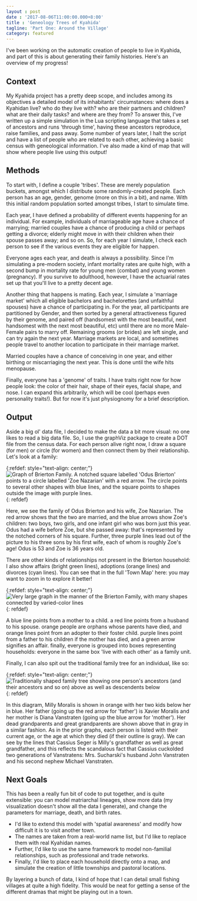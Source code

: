 ```yaml
---
layout : post
date : '2017-08-06T11:00:00.000+8:00'
title : 'Geneology Trees of Kyahida'
tagline: 'Part One: Around the Village' 
category: featured
---
```


I've been working on the automatic creation of people to live in Kyahida, and part of this is about generating their family histories. Here's an overview of my progress!

## Context

My Kyahida project has a pretty deep scope, and includes among its objectives a detailed model of its inhabitants' circumstances: where does a Kyahidan live? who do they live with? who are their partners and children? what are their daily tasks? and where are they from? To answer this, I've written up a simple simulation in the Lua scripting language that takes a set of ancestors and runs 'through time', having these ancestors reproduce, raise families, and pass away. Some number of years later, I halt the script and have a list of people who are related to each other, achieving a basic census with geneological information. I've also made a kind of map that will show where people live using this output!

## Methods

To start with, I define a couple 'tribes'. These are merely population buckets, amongst which I distribute some randomly-created people. Each person has an age, gender, genome (more on this in a bit), and name. With this initial random population sorted amongst tribes, I start to simulate time.

Each year, I have defined a probability of different events happening for an individual. For example, individuals of marriageable age have a chance of marrying; married couples have a chance of producing a child or perhaps getting a divorce; elderly might move in with their children when their spouse passes away; and so on. So, for each year I simulate, I check each person to see if the various events they are eligible for happen.

Everyone ages each year, and death is always a possibility. Since I'm simulating a pre-modern society, infant mortality rates are quite high, with a second bump in mortality rate for young men (combat) and young women (pregnancy). If you survive to adulthood, however, I have the actuarial rates set up that you'll live to a pretty decent age.

Another thing that happens is mating. Each year, I simulate a 'marriage market' which all eligible bachelors and bachelorettes (and unfaithful spouses) have a chance of participating in. For the year, all participants are partitioned by Gender, and then sorted by a general attractiveness figured by their genome, and paired off (handsomest with the most beautiful, next handsomest with the next most beautiful, etc) until there are no more Male-Female pairs to marry off. Remaining grooms (or brides) are left single, and can try again the next year. Marriage markets are local, and sometimes people travel to another location to participate in their marriage market.

Married couples have a chance of conceiving in one year, and either birthing or miscarriaging the next year. This is done until the wife hits menopause.

Finally, everyone has a 'genome' of traits. I have traits right now for how people look: the color of their hair, shape of their eyes, facial shape, and nose. I can expand this arbitrarily, which will be cool (perhaps even personality traits!). But for now it's just physiognomy for a brief description.

## Output

Aside a big ol' data file, I decided to make the data a bit more visual: no one likes to read a big data file. So, I use the graphViz package to create a DOT file from the census data. For each person alive right now, I draw a square (for men) or circle (for women) and then connect them by their relationship. Let's look at a family: 

{:refdef: style="text-align: center;"}
![Graph of Brierton Family. A notched square labelled 'Odus Brierton' points to a circle labelled 'Zoe Nazarian' with a red arrow. The circle points to several other shapes with blue lines, and the square points to shapes outside the image with purple lines. ]({{site.url}}/assets/BriertonFamily.svg)
{: refdef}

Here, we see the family of Odus Brierton and his wife, Zoe Nazarian. The red arrow shows that the two are married, and the blue arrows show Zoe's children: two boys, two girls, and one infant girl who was born just this year. Odus had a wife before Zoe, but she passed away: that's represented by the notched corners of his square. Further, three purple lines lead out of the picture to his three sons by his first wife, each of whom is roughly Zoe's age! Odus is 53 and Zoe is 36 years old.

There are other kinds of relationships not present in the Brierton household: I also show affairs (bright green lines), adoptions (orange lines) and divorces (cyan lines). You can see that in the full 'Town Map' here: you may want to zoom in to explore it better!

{:refdef: style="text-align: center;"}
![Very large graph in the manner of the Brierton Family, with many shapes connected by varied-color lines]({{site.url}}/assets/Briertown.svg)
{: refdef}

A blue line points from a mother to a child. a red line points from a husband to his spouse. orange people are orphans whose parents have died, and orange lines point from an adopter to their foster child. purple lines point from a father to his children if the mother has died, and a green arrow signifies an affair. finally, everyone is grouped into boxes representing households: everyone in the same box 'live with each other' as a family unit.

Finally, I can also spit out the traditional family tree for an individual, like so:

{:refdef: style="text-align: center;"}
![Traditionally shaped family tree showing one person's ancestors (and their ancestors and so on) above as well as descendents below]({{site.url}}/assets/MillyMoralis.svg)
{: refdef}

In this diagram, Milly Moralis is shown in orange with her two kids below her in blue. Her father (going up the red arrow for 'father') is Xavier Moralis and her mother is Diana Vanstraten (going up the blue arrow for 'mother'). Her dead grandparents and great grandparents are shown above that in gray in a similar fashion. As in the prior graphs, each person is listed with their current age, or the age at which they died (if their outline is gray). We can see by the lines that Cassius Seger is Milly's grandfather as well as great grandfather, and this reflects the scandalous fact that Cassius cuckolded two generations of Vanstratens: Mrs. Sucharski's husband John Vanstraten and his second nephew Michael Vanstraten.

## Next Goals

This has been a really fun bit of code to put together, and is quite extensible: you can model matriarchal lineages, show more data (my visualization doesn't show all the data I generate), and change the parameters for marriage, death, and birth rates. 

- I'd like to extend this model with 'spatial awareness' and modify how difficult it is to visit another town. 
- The names are taken from a real-world name list, but I'd like to replace them with real Kyahidan names.
- Further, I'd like to use the same framework to model non-familial relationships, such as professional and trade networks. 
- Finally, I'd like to place each household directly onto a map, and simulate the creation of little townships and pastoral locations.

By layering a bunch of data, I kind of hope that I can detail small fishing villages at quite a high fidelity. This would be neat for getting a sense of the different dramas that might be playing out in a town. 
